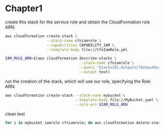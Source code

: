 # Chapter1

create this stack for the service role and obtain the CloudFormation role ARN:

```bash
aws cloudformation create-stack \
                   --stack-name cfniamrole \
                   --capabilities CAPABILITY_IAM \
                   --template-body file://CfnIamRole.yml

IAM_ROLE_ARN=$(aws cloudformation describe-stacks \
                                  --stack-name cfniamrole \
                                  --query "Stacks[0].Outputs[?OutputKey=='IamRole'].OutputValue" \
                                  --output text)
```

run the creation of the stack, which will use our role, specifying the Role ARN:

```bash
aws cloudformation create-stack --stack-name mybucket \
                                --template-body file://MyBucket.yaml \
                                --role-arn $IAM_ROLE_ARN
```

clean test

```bash
for i in mybucket iamrole cfniamrole; do aws cloudformation delete-stack --stack-name $i ; done
```
